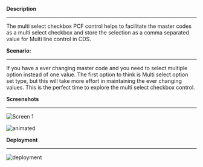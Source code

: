 **Description**
***

The multi select checkbox PCF control helps to facilitate the master codes as a multi select checkbox and store the selection as a comma separated value for Multi line control in CDS.

**Scenario:**
***

If you have a ever changing master code and you need to select multiple option instead of one value. The first option to think is Multi select option set type, but this will take more effort in maintaining the ever changing values. This is the perfect time to explore the multi select checkbox control.

**Screenshots**
***
![Screen 1](https://i.ibb.co/mTW8YNz/multiselect.png)

![animated](https://media.giphy.com/media/lTFuB2kZew1DXTecGj/giphy.gif)

**Deployment**
***
![deployment](https://i.ibb.co/DCW3jXZ/field-properties.png)
